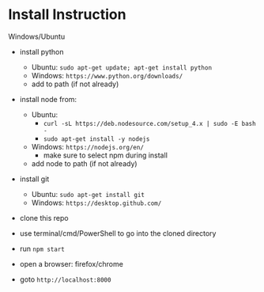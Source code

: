 # Install Instruction

 Windows/Ubuntu
 - install python 
   - Ubuntu: `sudo apt-get update; apt-get install python`
   - Windows: `https://www.python.org/downloads/`
   - add to path (if not already)
 - install node from: 
   - Ubuntu:
        - `curl -sL https://deb.nodesource.com/setup_4.x | sudo -E bash -`
        - `sudo apt-get install -y nodejs` 
   - Windows: `https://nodejs.org/en/`
        - make sure to select npm during install
   - add node to path (if not already)
 - install git
    - Ubuntu: `sudo apt-get install git` 
    - Windows: `https://desktop.github.com/`
 
 - clone this repo
 - use terminal/cmd/PowerShell to go into the cloned directory
 - run `npm start`
 
 - open a browser: firefox/chrome
 - goto `http://localhost:8000`
 
